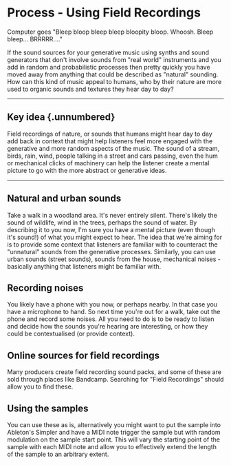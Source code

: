 # Process - Using Field Recordings

Computer goes "Bleep bloop bleep bleep bloopity bloop. Whoosh. Bleep bleep... BRRRRR...."

If the sound sources for your generative music using synths and sound generators that don't involve sounds from "real world" instruments and you add in random and probabilistic processes then pretty quickly you have moved away from anything that could be described as "natural" sounding. How can this kind of music appeal to humans, who by their nature are more used to organic sounds and textures they hear day to day?

------------------------------------------------------------------------

## Key idea {.unnumbered}

Field recordings of nature, or sounds that humans might hear day to day add back in context that might help listeners feel more engaged with the generative and more random aspects of the music. The sound of a stream, birds, rain, wind, people talking in a street and cars passing, even the hum or mechanical clicks of machinery can help the listener create a mental picture to go with the more abstract or generative ideas.

------------------------------------------------------------------------

## Natural and urban sounds

Take a walk in a woodland area. It's never entirely silent. There's likely the sound of wildlife, wind in the trees, perhaps the sound of water. By describing it to you now, I'm sure you have a mental picture (even though it's sound!) of what you might expect to hear. The idea that we're aiming for is to provide some context that listeners are familiar with to counteract the "unnatural" sounds from the generative processes. Similarly, you can use urban sounds (street sounds), sounds from the house, mechanical noises - basically anything that listeners might be familiar with.

## Recording noises

You likely have a phone with you now, or perhaps nearby. In that case you have a microphone to hand. So next time you're out for a walk, take out the phone and record some noises. All you need to do is to be ready to listen and decide how the sounds you're hearing are interesting, or how they could be contextualised (or provide context). 

## Online sources for field recordings

Many producers create field recording sound packs, and some of these are sold through places like Bandcamp. Searching for "Field Recordings" should allow you to find these.

## Using the samples

You can use these as is, alternatively you might want to put the sample into Ableton's Simpler and have a MIDI note trigger the sample but with random modulation on the sample start point. This will vary the starting point of the sample with each MIDI note and allow you to effectively extend the length of the sample to an arbitrary extent. 

